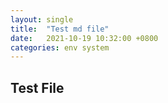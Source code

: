 ```yaml
---
layout: single
title:  "Test md file"
date:   2021-10-19 10:32:00 +0800
categories: env system
---
```


## Test File
